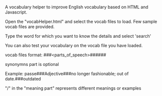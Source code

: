 A vocabulary helper to improve English vocabulary based on HTML and Javascript.

Open the "vocabHelper.html" and select the vocab files to load. Few sample vocab files are provided.

Type the word for which you want to know the details and select 'search'

You can also test your vocabulary on the vocab file you have loaded.

vocab files format:
<word>###<parts_of_speech>###<meaning>###<synonymns>

synonymns part is optional

Example:
passe###Adjective###no longer fashionable; out of date.###outdated


"/" in the "meaning part" represents different meanings or examples